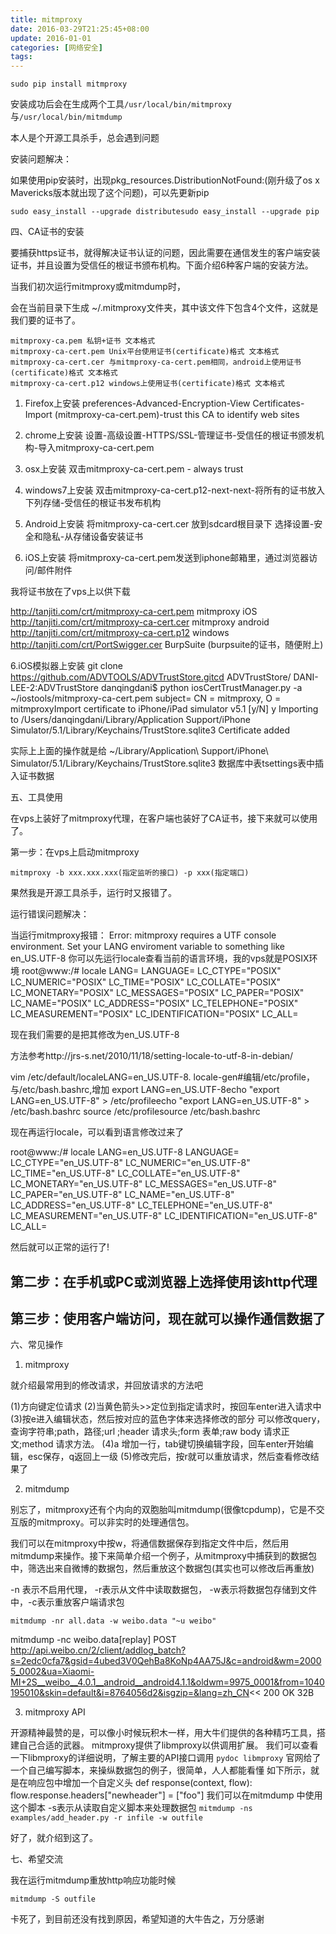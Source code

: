 ```yaml
---
title: mitmproxy
date: 2016-03-29T21:25:45+08:00
update: 2016-01-01
categories: [网络安全]
tags:
---
```

`sudo pip install mitmproxy`

安装成功后会在生成两个工具`/usr/local/bin/mitmproxy`与`/usr/local/bin/mitmdump`

本人是个开源工具杀手，总会遇到问题

安装问题解决：

如果使用pip安装时，出现pkg_resources.DistributionNotFound:(刚升级了os x Mavericks版本就出现了这个问题)，可以先更新pip

`sudo easy_install --upgrade distributesudo easy_install --upgrade pip`

四、CA证书的安装

要捕获https证书，就得解决证书认证的问题，因此需要在通信发生的客户端安装证书，并且设置为受信任的根证书颁布机构。下面介绍6种客户端的安装方法。

当我们初次运行mitmproxy或mitmdump时，

会在当前目录下生成 ~/.mitmproxy文件夹，其中该文件下包含4个文件，这就是我们要的证书了。
```
mitmproxy-ca.pem 私钥+证书 文本格式
mitmproxy-ca-cert.pem Unix平台使用证书(certificate)格式 文本格式
mitmproxy-ca-cert.cer 与mitmproxy-ca-cert.pem相同，android上使用证书(certificate)格式 文本格式
mitmproxy-ca-cert.p12 windows上使用证书(certificate)格式 文本格式
```
1. Firefox上安装
  preferences-Advanced-Encryption-View Certificates-Import (mitmproxy-ca-cert.pem)-trust this CA to identify web sites

2. chrome上安装
  设置-高级设置-HTTPS/SSL-管理证书-受信任的根证书颁发机构-导入mitmproxy-ca-cert.pem

2. osx上安装
  双击mitmproxy-ca-cert.pem - always trust

3. windows7上安装
  双击mitmproxy-ca-cert.p12-next-next-将所有的证书放入下列存储-受信任的根证书发布机构
4. Android上安装
    将mitmproxy-ca-cert.cer 放到sdcard根目录下 选择设置-安全和隐私-从存储设备安装证书

5. iOS上安装
  将mitmproxy-ca-cert.pem发送到iphone邮箱里，通过浏览器访问/邮件附件

我将证书放在了vps上以供下载

http://tanjiti.com/crt/mitmproxy-ca-cert.pem mitmproxy iOS
http://tanjiti.com/crt/mitmproxy-ca-cert.cer mitmproxy android
http://tanjiti.com/crt/mitmproxy-ca-cert.p12 windows
http://tanjiti.com/crt/PortSwigger.cer BurpSuite (burpsuite的证书，随便附上)

6.iOS模拟器上安装
git clone https://github.com/ADVTOOLS/ADVTrustStore.gitcd ADVTrustStore/
DANI-LEE-2:ADVTrustStore danqingdani$ python iosCertTrustManager.py -a ~/iostools/mitmproxy-ca-cert.pem
subject= CN = mitmproxy, O = mitmproxyImport certificate to iPhone/iPad simulator v5.1 [y/N] y Importing to /Users/danqingdani/Library/Application Support/iPhone Simulator/5.1/Library/Keychains/TrustStore.sqlite3 Certificate added

实际上上面的操作就是给 ~/Library/Application\ Support/iPhone\ Simulator/5.1/Library/Keychains/TrustStore.sqlite3 数据库中表tsettings表中插入证书数据


五、工具使用

在vps上装好了mitmproxy代理，在客户端也装好了CA证书，接下来就可以使用了。

第一步：在vps上启动mitmproxy

`mitmproxy -b xxx.xxx.xxx(指定监听的接口) -p xxx(指定端口)`

果然我是开源工具杀手，运行时又报错了。

运行错误问题解决：

当运行mitmproxy报错：
Error: mitmproxy requires a UTF console environment.
Set your LANG enviroment variable to something like en_US.UTF-8
你可以先运行locale查看当前的语言环境，我的vps就是POSIX环境
root@www:/# locale
LANG=
LANGUAGE=
LC_CTYPE="POSIX"
LC_NUMERIC="POSIX"
LC_TIME="POSIX"
LC_COLLATE="POSIX"
LC_MONETARY="POSIX"
LC_MESSAGES="POSIX"
LC_PAPER="POSIX"
LC_NAME="POSIX"
LC_ADDRESS="POSIX"
LC_TELEPHONE="POSIX"
LC_MEASUREMENT="POSIX"
LC_IDENTIFICATION="POSIX"
LC_ALL=

现在我们需要的是把其修改为en_US.UTF-8

方法参考http://jrs-s.net/2010/11/18/setting-locale-to-utf-8-in-debian/

vim /etc/default/localeLANG=en_US.UTF-8. locale-gen#编辑/etc/profile，与/etc/bash.bashrc,增加 export LANG=en_US.UTF-8echo "export LANG=en_US.UTF-8" > /etc/profileecho "export LANG=en_US.UTF-8" > /etc/bash.bashrc source /etc/profilesource /etc/bash.bashrc

现在再运行locale，可以看到语言修改过来了

root@www:/# locale
LANG=en_US.UTF-8
LANGUAGE=
LC_CTYPE="en_US.UTF-8"
LC_NUMERIC="en_US.UTF-8"
LC_TIME="en_US.UTF-8"
LC_COLLATE="en_US.UTF-8"
LC_MONETARY="en_US.UTF-8"
LC_MESSAGES="en_US.UTF-8"
LC_PAPER="en_US.UTF-8"
LC_NAME="en_US.UTF-8"
LC_ADDRESS="en_US.UTF-8"
LC_TELEPHONE="en_US.UTF-8"
LC_MEASUREMENT="en_US.UTF-8"
LC_IDENTIFICATION="en_US.UTF-8"
LC_ALL=

然后就可以正常的运行了!

## 第二步：在手机或PC或浏览器上选择使用该http代理

## 第三步：使用客户端访问，现在就可以操作通信数据了

六、常见操作

1. mitmproxy

就介绍最常用到的修改请求，并回放请求的方法吧

(1)方向键定位请求
(2)当黄色箭头>>定位到指定请求时，按回车enter进入请求中
(3)按e进入编辑状态，然后按对应的蓝色字体来选择修改的部分
    可以修改query，查询字符串;path，路径;url ;header 请求头;form 表单;raw body 请求正文;method 请求方法。
(4)a 增加一行，tab键切换编辑字段，回车enter开始编辑，esc保存，q返回上一级
(5)修改完后，按r就可以重放请求，然后查看修改结果了

2. mitmdump

别忘了，mitmproxy还有个内向的双胞胎叫mitmdump(很像tcpdump)，它是不交互版的mitmproxy。可以非实时的处理通信包。

我们可以在mitmproxy中按w，将通信数据保存到指定文件中后，然后用mitmdump来操作。接下来简单介绍一个例子，从mitmproxy中捕获到的数据包中，筛选出来自微博的数据包，然后重放这个数据包(其实也可以修改后再重放)

-n 表示不启用代理， -r表示从文件中读取数据包， -w表示将数据包存储到文件中，-c表示重放客户端请求包

`mitmdump -nr all.data -w weibo.data "~u weibo"`

mitmdump -nc weibo.data[replay] POST http://api.weibo.cn/2/client/addlog_batch?s=2edc0cfa7&gsid=4ubed3V0QehBa8KoNp4AA75J&c=android&wm=20005_0002&ua=Xiaomi-MI+2S__weibo__4.0.1__android__android4.1.1&oldwm=9975_0001&from=1040195010&skin=default&i=8764056d2&isgzip=&lang=zh_CN<< 200 OK 32B

3. mitmproxy API

开源精神最赞的是，可以像小时候玩积木一样，用大牛们提供的各种精巧工具，搭建自己合适的武器。
mitmproxy提供了libmproxy以供调用扩展。
我们可以查看一下libmproxy的详细说明，了解主要的API接口调用
`pydoc libmproxy`
官网给了一个自己编写脚本，来操纵数据包的例子，很简单，人人都能看懂
如下所示，就是在响应包中增加一个自定义头
def response(context, flow): flow.response.headers["newheader"] = ["foo"]
我们可以在mitmdump 中使用这个脚本
-s表示从读取自定义脚本来处理数据包
`mitmdump -ns examples/add_header.py -r infile -w outfile`

好了，就介绍到这了。

七、希望交流

我在运行mitmdump重放http响应功能时候

`mitmdump -S outfile`

卡死了，到目前还没有找到原因，希望知道的大牛告之，万分感谢
